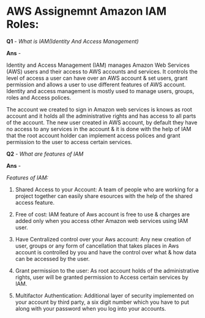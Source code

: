 # AWS Assignemnt Amazon IAM Roles:

**Q1** - *What is IAM(Identity And Access Management)*

**Ans** -

Identity and Access Management (IAM) manages Amazon Web Services (AWS) users and their access to AWS accounts and services. It controls the level of access a user can have over an AWS account & set users, grant permission and allows a user to use different features of AWS account. Identity and access management is mostly used to manage users, groups, roles and Access polices.

The account we created to sign in Amazon web services is knows as root account and it holds all the administrative rights and has access to all parts of the account. The new user created in AWS account, by default they have no access to any services in the account & it is done with the help of IAM that the root account holder can implement access polices and grant permission to the user to access certain services.


**Q2** - *What are features of IAM*

**Ans** -

*Features of IAM:*

1. Shared Access to your Account: A team of people who are working for a project together can easily share  esources with the help of the shared access feature.

2. Free of cost: IAM feature of Aws account is free to use & charges are added only when you access other Amazon web services using IAM user.

3. Have Centralized control over your Aws account: Any new creation of user, groups or any form of cancellation that takes places in Aws account is controlled by you and have the control over what & how data can be accessed by the user.

4. Grant permission to the user: As root account holds of the administrative rights, user will be granted permission to Access certain services by IAM.

5. Multifactor Authentication: Additional layer of security implemented on your account by third party, a six digit number which you have to put along with your password when you log into your accounts.